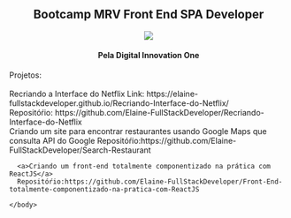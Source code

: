 <!DOCTYPE html>
<html lang="pt-br">
    <body>
      <center>
       <h2>Bootcamp MRV Front End SPA Developer</h2>
        <a><img src=”https://hermes.digitalinnovation.one/tracks/2ec58739-7126-48e3-8be3-4a552d7819a9.png”></a>
       <h4>Pela Digital Innovation One</h4>
     </center>
     <p>Projetos:<br/><br/>
       <a>Recriando a Interface do Netflix</a>
         Link: https://elaine-fullstackdeveloper.github.io/Recriando-Interface-do-Netflix/<br/>
         Repositóŕio: https://github.com/Elaine-FullStackDeveloper/Recriando-Interface-do-Netflix<br/>
       <a>Criando um site para encontrar restaurantes usando Google Maps que consulta API do Google</a>
       Repositóŕio:https://github.com/Elaine-FullStackDeveloper/Search-Restaurant
      
      <a>Criando um front-end totalmente componentizado na prática com ReactJS</a>
      Repositóŕio:https://github.com/Elaine-FullStackDeveloper/Front-End-totalmente-componentizado-na-pratica-com-ReactJS
                           
    </body>
</html>
